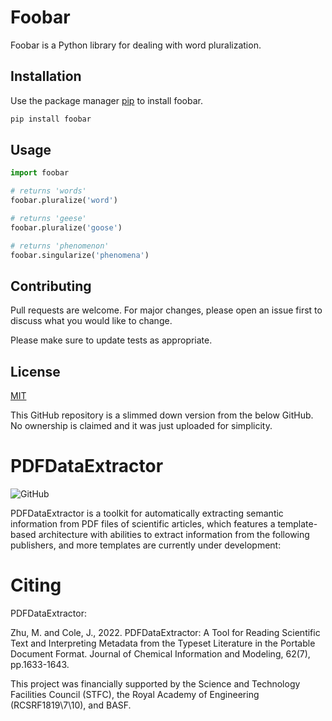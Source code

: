 # Foobar

Foobar is a Python library for dealing with word pluralization.

## Installation

Use the package manager [pip](https://pip.pypa.io/en/stable/) to install foobar.

```bash
pip install foobar
```

## Usage

```python
import foobar

# returns 'words'
foobar.pluralize('word')

# returns 'geese'
foobar.pluralize('goose')

# returns 'phenomenon'
foobar.singularize('phenomena')
```

## Contributing

Pull requests are welcome. For major changes, please open an issue first
to discuss what you would like to change.

Please make sure to update tests as appropriate.

## License

[MIT](https://choosealicense.com/licenses/mit/)

This GitHub repository is a slimmed down version from the below GitHub. No ownership is claimed and it was just uploaded for simplicity.

PDFDataExtractor
================

![GitHub](https://img.shields.io/github/license/cat-lemonade/PDFDataExtractor)

PDFDataExtractor is a toolkit for automatically extracting semantic information from PDF files of scientific articles, which features a template-based architecture with abilities to extract information from the following publishers, and more templates are currently under development: 

Citing
======
PDFDataExtractor:

   Zhu, M. and Cole, J., 2022. PDFDataExtractor: A Tool for Reading Scientific Text and Interpreting Metadata from the Typeset Literature in the Portable Document Format. Journal of Chemical Information and Modeling, 62(7), pp.1633-1643.
   
   This project was financially supported by the Science and Technology Facilities Council (STFC), the Royal Academy of Engineering (RCSRF1819\7\10), and BASF.
   
   


